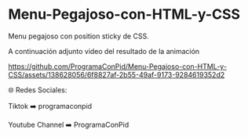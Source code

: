 # Menu-Pegajoso-con-HTML-y-CSS
Menu pegajoso con position sticky de CSS.

A continuación adjunto video del resultado de la animación

https://github.com/ProgramaConPid/Menu-Pegajoso-con-HTML-y-CSS/assets/138628056/6f8827af-2b55-49af-9173-9284619352d2

🌐 Redes Sociales:

Tiktok ➡️ programaconpid

Youtube Channel ➡️ ProgramaConPid
